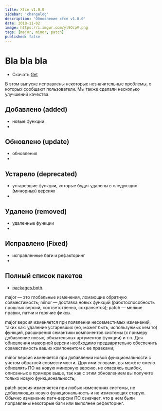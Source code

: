 ```yaml
---
title: Xfce v1.0.0
sidebar: 'changelog'
description: 'Обновление xfce v1.0.0'
date: 2018-11-02
image: https://i.imgur.com/yl9OcpV.png
tags: [major, minor, patch]
published: false
---
```


# Bla bla bla

- Скачать [Get](/get)

В этом выпуске исправлены некоторые незначительные проблемы, о которых сообщают пользователи. Мы также сделали несколько улучшений качества.

## Добавлено (added)

- новые функции
-

## Обновлено (update)

- обновления
-

## Устарело (deprecated)

- устаревшие функции, которые будут удалены в следующих (минорных) версиях
-

## Удалено (removed)

- удаленные функции
-

## Исправлено (Fixed)

- исправленные баги и рефакторинг
-

## Полный список пакетов

- [packages.both](https://github.com/ctlos/ctlosiso/blob/xfce/packages.both).



major — это глобальные изменения, ломающие обратную совместимость;
minor — доставка новых функций (работоспособность прошлых версий, соответственно, сохраняется);
patch — мелкие правки, патчи и горячие фиксы.

major версия изменяется при появлении несовместимых изменений, таких как: удаление устаревших (но, может быть, используемых кем то) функций, расширения семантики компонентов системы (к примеру добавление новых, обязательных аргументов функции) и т.п. Для обновления мажорной версии необходимо предварительно обеспечить совместимость ваших компонентом с ее правками;

minor версия изменяется при добавлении новой функциональности с учетом обратной совместимости. Другими словами, вы можете смело обновлять ПО на новую минорную версию, не опасаясь ошибок, описанных в примере выше, так как с этим обновлением вы получите только новую функциональность;

patch версия изменяется при любых изменениях системы, не добавляющих новую функциональность и не изменяющих старую. Обычно изменение патч-версии ПО означает, что в нем были поправлены некоторые баги или выполнен рефакторинг.
